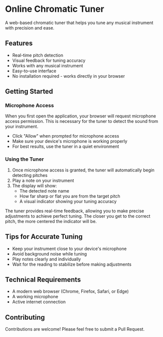 # Online Chromatic Tuner

A web-based chromatic tuner that helps you tune any musical instrument with precision and ease.

## Features

- Real-time pitch detection
- Visual feedback for tuning accuracy
- Works with any musical instrument
- Easy-to-use interface
- No installation required - works directly in your browser

## Getting Started

### Microphone Access

When you first open the application, your browser will request microphone access permission. This is necessary for the tuner to detect the sound from your instrument. 

- Click "Allow" when prompted for microphone access
- Make sure your device's microphone is working properly
- For best results, use the tuner in a quiet environment

### Using the Tuner

1. Once microphone access is granted, the tuner will automatically begin detecting pitches
2. Play a note on your instrument
3. The display will show:
   - The detected note name
   - How far sharp or flat you are from the target pitch
   - A visual indicator showing your tuning accuracy

The tuner provides real-time feedback, allowing you to make precise adjustments to achieve perfect tuning. The closer you get to the correct pitch, the more centered the indicator will be.

## Tips for Accurate Tuning

- Keep your instrument close to your device's microphone
- Avoid background noise while tuning
- Play notes clearly and individually
- Wait for the reading to stabilize before making adjustments

## Technical Requirements

- A modern web browser (Chrome, Firefox, Safari, or Edge)
- A working microphone
- Active internet connection

## Contributing

Contributions are welcome! Please feel free to submit a Pull Request.